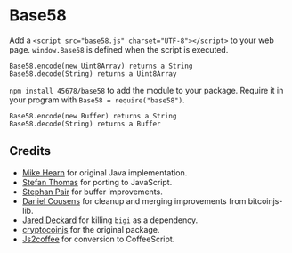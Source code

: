 Base58
======

Add a `<script src="base58.js" charset="UTF-8"></script>` to your web page.
`window.Base58` is defined when the script is executed.

    Base58.encode(new Uint8Array) returns a String
    Base58.decode(String) returns a Uint8Array

`npm install 45678/base58` to add the module to your package.
Require it in your program with `Base58 = require("base58")`.

    Base58.encode(new Buffer) returns a String
    Base58.decode(String) returns a Buffer

Credits
-------
- [Mike Hearn](https://github.com/mikehearn) for original Java implementation.
- [Stefan Thomas](https://github.com/justmoon) for porting to JavaScript.
- [Stephan Pair](https://github.com/gasteve) for buffer improvements.
- [Daniel Cousens](https://github.com/dcousens) for cleanup and merging improvements from bitcoinjs-lib.
- [Jared Deckard](https://github.com/deckar01) for killing `bigi` as a dependency.
- [cryptocoinjs](https://github.com/cryptocoinjs/bs58) for the original package.
- [Js2coffee](http://js2coffee.org/) for conversion to CoffeeScript.
